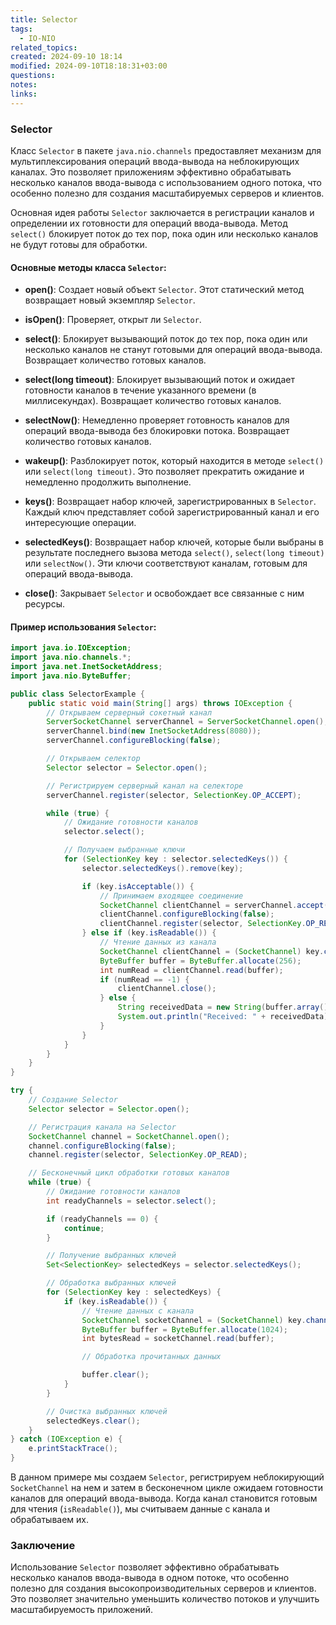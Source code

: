 ```yaml
---
title: Selector
tags:
  - IO-NIO
related_topics: 
created: 2024-09-10 18:14
modified: 2024-09-10T18:18:31+03:00
questions: 
notes: 
links: 
---
```

### Selector

Класс `Selector` в пакете `java.nio.channels` предоставляет механизм для мультиплексирования операций ввода-вывода на неблокирующих каналах. Это позволяет приложениям эффективно обрабатывать несколько каналов ввода-вывода с использованием одного потока, что особенно полезно для создания масштабируемых серверов и клиентов.

Основная идея работы `Selector` заключается в регистрации каналов и определении их готовности для операций ввода-вывода. Метод `select()` блокирует поток до тех пор, пока один или несколько каналов не будут готовы для обработки.

#### Основные методы класса `Selector`:

- **open()**: Создает новый объект `Selector`. Этот статический метод возвращает новый экземпляр `Selector`.
    
- **isOpen()**: Проверяет, открыт ли `Selector`.
    
- **select()**: Блокирует вызывающий поток до тех пор, пока один или несколько каналов не станут готовыми для операций ввода-вывода. Возвращает количество готовых каналов.
    
- **select(long timeout)**: Блокирует вызывающий поток и ожидает готовности каналов в течение указанного времени (в миллисекундах). Возвращает количество готовых каналов.
    
- **selectNow()**: Немедленно проверяет готовность каналов для операций ввода-вывода без блокировки потока. Возвращает количество готовых каналов.
    
- **wakeup()**: Разблокирует поток, который находится в методе `select()` или `select(long timeout)`. Это позволяет прекратить ожидание и немедленно продолжить выполнение.
    
- **keys()**: Возвращает набор ключей, зарегистрированных в `Selector`. Каждый ключ представляет собой зарегистрированный канал и его интересующие операции.
    
- **selectedKeys()**: Возвращает набор ключей, которые были выбраны в результате последнего вызова метода `select()`, `select(long timeout)` или `selectNow()`. Эти ключи соответствуют каналам, готовым для операций ввода-вывода.
    
- **close()**: Закрывает `Selector` и освобождает все связанные с ним ресурсы.
    

#### Пример использования `Selector`:

```java
import java.io.IOException;
import java.nio.channels.*;
import java.net.InetSocketAddress;
import java.nio.ByteBuffer;

public class SelectorExample {
    public static void main(String[] args) throws IOException {
        // Открываем серверный сокетный канал
        ServerSocketChannel serverChannel = ServerSocketChannel.open();
        serverChannel.bind(new InetSocketAddress(8080));
        serverChannel.configureBlocking(false);

        // Открываем селектор
        Selector selector = Selector.open();

        // Регистрируем серверный канал на селекторе
        serverChannel.register(selector, SelectionKey.OP_ACCEPT);

        while (true) {
            // Ожидание готовности каналов
            selector.select();

            // Получаем выбранные ключи
            for (SelectionKey key : selector.selectedKeys()) {
                selector.selectedKeys().remove(key);

                if (key.isAcceptable()) {
                    // Принимаем входящее соединение
                    SocketChannel clientChannel = serverChannel.accept();
                    clientChannel.configureBlocking(false);
                    clientChannel.register(selector, SelectionKey.OP_READ);
                } else if (key.isReadable()) {
                    // Чтение данных из канала
                    SocketChannel clientChannel = (SocketChannel) key.channel();
                    ByteBuffer buffer = ByteBuffer.allocate(256);
                    int numRead = clientChannel.read(buffer);
                    if (numRead == -1) {
                        clientChannel.close();
                    } else {
                        String receivedData = new String(buffer.array()).trim();
                        System.out.println("Received: " + receivedData);
                    }
                }
            }
        }
    }
}

```



```java
try {
    // Создание Selector
    Selector selector = Selector.open();

    // Регистрация канала на Selector
    SocketChannel channel = SocketChannel.open();
    channel.configureBlocking(false);
    channel.register(selector, SelectionKey.OP_READ);

    // Бесконечный цикл обработки готовых каналов
    while (true) {
        // Ожидание готовности каналов
        int readyChannels = selector.select();

        if (readyChannels == 0) {
            continue;
        }

        // Получение выбранных ключей
        Set<SelectionKey> selectedKeys = selector.selectedKeys();

        // Обработка выбранных ключей
        for (SelectionKey key : selectedKeys) {
            if (key.isReadable()) {
                // Чтение данных с канала
                SocketChannel socketChannel = (SocketChannel) key.channel();
                ByteBuffer buffer = ByteBuffer.allocate(1024);
                int bytesRead = socketChannel.read(buffer);

                // Обработка прочитанных данных

                buffer.clear();
            }
        }

        // Очистка выбранных ключей
        selectedKeys.clear();
    }
} catch (IOException e) {
    e.printStackTrace();
}
```

В данном примере мы создаем `Selector`, регистрируем неблокирующий `SocketChannel` на нем и затем в бесконечном цикле ожидаем готовности каналов для операций ввода-вывода. Когда канал становится готовым для чтения (`isReadable()`), мы считываем данные с канала и обрабатываем их.

### Заключение

Использование `Selector` позволяет эффективно обрабатывать несколько каналов ввода-вывода в одном потоке, что особенно полезно для создания высокопроизводительных серверов и клиентов. Это позволяет значительно уменьшить количество потоков и улучшить масштабируемость приложений.